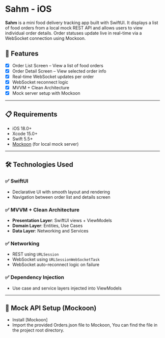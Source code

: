 # Sahm - iOS

**Sahm** is a mini food delivery tracking app built with SwiftUI. It displays a list of food orders from a local mock REST API and allows users to view individual order details. Order statuses update live in real-time via a WebSocket connection using Mockoon.

## 📱 Features

- [x] Order List Screen – View a list of food orders
- [x] Order Detail Screen – View selected order info
- [x] Real-time WebSocket updates per order
- [x] WebSocket reconnect logic
- [x] MVVM + Clean Architecture
- [x] Mock server setup with Mockoon

---

## 📋 Requirements

- iOS 18.0+
- Xcode 15.0+
- Swift 5.5+
- [Mockoon](https://mockoon.com/) (for local mock server)

---

## 🛠 Technologies Used

### ✅ SwiftUI

- Declarative UI with smooth layout and rendering
- Navigation between order list and details screen

### ✅ MVVM + Clean Architecture

- **Presentation Layer**: SwiftUI views + ViewModels  
- **Domain Layer**: Entities, Use Cases  
- **Data Layer**: Networking and Services

### ✅ Networking

- REST using `URLSession`
- WebSocket using `URLSessionWebSocketTask`
- WebSocket auto-reconnect logic on failure

### ✅ Dependency Injection

- Use case and service layers injected into ViewModels

---

## 🧪 Mock API Setup (Mockoon)

- Install [Mockoon]
- Import the provided Orders.json file to Mockoon, You can find the file in the project root directory.
